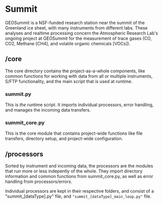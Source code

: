 # Summit

GEOSummit is a NSF-funded research station near the summit of the Greenland ice sheet, with many instruments from different labs. These analyses and realtime processing concern the Atmospheric Research Lab's ongoing project at GEOSummit for the measurement of trace gases (CO, CO2, Methane [CH4], and volatile organic chemicals [VOCs]). 

## /core
The core directory contains the project-as-a-whole components, like common functions for working with data from all or multiple instruments, S/FTP functionality, and the main script that is used at runtime. 
  ### summit.py
  This is _the_ runtime script. It imports individual processors, error handling, and manages the incoming data transfers. 
  ### summit_core.py
  This is the core module that contains project-wide functions like file transfers, directory setup, and project-wide configuration.


## /processors
Sorted by instrument and incoming data, the processors are the modules that run more or less indepently of the whole. They import directory information and common functions from summit_core.py, as well as error handling from processors/errors.

Individual processors are kept in their respective folders, and consist of a "summit_[dataType].py" file, and `"summit_[dataType]_main_loop.py"` file. 
